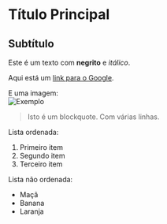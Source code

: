 # Título Principal

## Subtítulo

Este é um texto com **negrito** e *itálico*.

Aqui está um [link para o Google](https://www.google.com).

E uma imagem:  
![Exemplo](https://via.placeholder.com/150)

> Isto é um blockquote.
> Com várias linhas.

Lista ordenada:
1. Primeiro item
2. Segundo item
3. Terceiro item

Lista não ordenada:
- Maçã
- Banana
- Laranja
